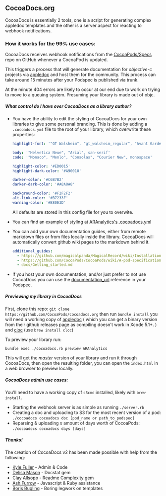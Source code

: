 ## CocoaDocs.org

CocoaDocs is essentially 2 tools, one is a script for generating complex appledoc templates and the other is a server aspect for reacting to webhook notifications.

### How it works for the 99% use cases:

CocoaDocs receives webhook notifications from the [CocoaPods/Specs](https://github.com/CocoaPods/Specs) repo on GitHub whenever a CocoaPod is updated. 

This triggers a process that will generate documentation for _objective-c_ projects via [appledoc](http://gentlebytes.com/appledoc/) and host them for the community. This process can take around 15 minutes after your Podspec is published via trunk. 

At the minute 404 errors are likely to occur at our end due to work on trying to move to a queuing system. Presuming your library is made out of objc.

##### What control do I have over CocoaDocs as a library author?

 - You have the ability to edit the styling of CocoaDocs for your own libraries to give some personal branding. This is done by adding a `.cocoadocs.yml` file to the root of your library, which overwrite these properties:   
   ``` yaml
   highlight-font: '"GT Walsheim", "gt_walsheim_regular", "Avant Garde Gothic ITCW01Dm", "Avant Garde", "Helvetica Neue", "Arial"'

   body: '"Helvetica Neue", "Arial", san-serif'
   code: '"Monaco", "Menlo", "Consolas", "Courier New", monospace'

   highlight-color: '#ED0015'
   highlight-dark-color: '#A90010'

   darker-color: '#C6B7B2'
   darker-dark-color: '#A8A8A8'

   background-color: '#F2F2F2'
   alt-link-color: '#B7233F'
   warning-color: '#B80E3D'
   ```
   
   All defaults are stored in this config file for you to overwite.

 - You can find an example of styling at [ARAnalytics's .cocoadocs.yml](https://github.com/orta/ARAnalytics/blob/master/.cocoadocs.yml)
 - You can add your own documentation guides, either from remote markdown files or from files locally inside the library. CocoaDocs will automatically convert github wiki pages to the markdown behind it.
 
   ```yaml
   additional_guides:
     - https://github.com/magicalpanda/MagicalRecord/wiki/Installation
     - https://github.com/CocoaPods/CocoaPods/wiki/A-pod-specification
     - docs/Getting_started.md
   ```

 -  If you host your own documentation, and/or just prefer to not use CocoaDocs you can use the [documentation_url](http://guides.cocoapods.org/syntax/podspec.html#documentation_url) reference in your Podspec.

##### Previewing my library in CocoaDocs


First, clone this repo: `git clone https://github.com/CocoaPods/cocoadocs.org` then run `bundle install` you will need a working copy of [appledoc](http://gentlebytes.com/appledoc) ( which you can get a binary version from their github releases page as compiling doesn't work in Xcode 5.1+. ) and [cloc](http://cloc.sourceforge.net) (use `brew install cloc`)

To preview your library run:

```
bundle exec ./cocoadocs.rb preview ARAnalytics
```

This will get the _master_ version of your library and run it through CocoaDocs, then open the resulting folder, you can open the `index.html` in a web browser to preview locally.

##### CocoaDocs admin use cases:

You'll need to have a working copy of `s3cmd` installed, likely with `brew install`. 

- Starting the webhook server is as simple as running `./server.rb`
- Creating a doc and uploading to S3 for the most recent version of a pod: `./cocoadocs cocoadocs doc [pod_name or path_to_podspec]`
- Reparsing & uploading _x_ amount of days worth of CocoaPods: `./cocoadocs cocoadocs days [days]`


##### Thanks!

The creation of CocoaDocs v2 has been made possible with help from the following:

* [Kyle Fuller](https://twitter.com/kylefuller) - Admin & Code
* [Delisa Mason](https://twitter.com/kattrali) - Docstat gem
* Clay Allsopp - Readme Complexity gem
* [Ash Furrow](https://twitter.com/AshFurrow) - Javascript & Ruby assistance
* [Boris Bugling](https://twitter.com/NeoNacho) - Boring legwork on templates
